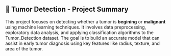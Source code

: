 ## 🧠 Tumor Detection - Project Summary

This project focuses on detecting whether a tumor is **begining** or **malignant** using machine learning techniques. It involves data preprocessing, exploratory data analysis, and applying classification algorithms to the Tumor_Detection dataset. The goal is to build an accurate model that can assist in early tumor diagnosis using key features like radius, texture, and area of the tumor.

